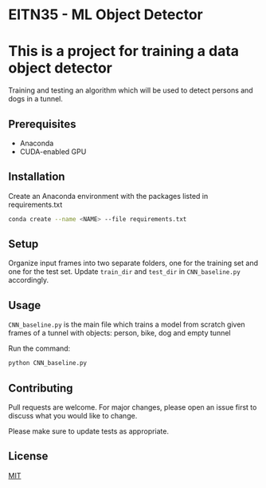 # EITN35 - ML Object Detector

# This is a project for training a data object detector

Training and testing an algorithm which will be used to detect persons and dogs in a tunnel.

## Prerequisites
- Anaconda
- CUDA-enabled GPU

## Installation

Create an Anaconda environment with the packages listed in requirements.txt

```bash
conda create --name <NAME> --file requirements.txt
```

## Setup
Organize input frames into two separate folders, one for the training set and one for the test set. Update `train_dir` and `test_dir` in `CNN_baseline.py` accordingly.

## Usage
`CNN_baseline.py` is the main file which trains a model from scratch given frames of a tunnel with objects: person, bike, dog and empty tunnel

Run the command:

```bash
python CNN_baseline.py
```

## Contributing
Pull requests are welcome. For major changes, please open an issue first to discuss what you would like to change.

Please make sure to update tests as appropriate.

## License
[MIT](https://choosealicense.com/licenses/mit/)
